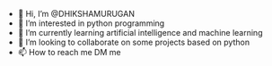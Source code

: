 - 👋 Hi, I’m @DHIKSHAMURUGAN
- 👀 I’m interested in python programming 
- 🌱 I’m currently learning artificial intelligence and machine learning 
- 💞️ I’m looking to collaborate on some projects based on python 
- 📫 How to reach me DM me 

<!---
DHIKSHAMURUGAN/DHIKSHAMURUGAN is a ✨ special ✨ repository because its `README.md` (this file) appears on your GitHub profile.
You can click the Preview link to take a look at your changes.
--->
